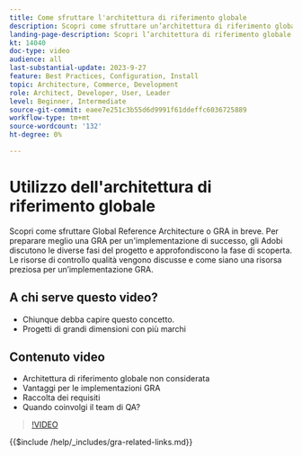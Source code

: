 ```yaml
---
title: Come sfruttare l'architettura di riferimento globale
description: Scopri come sfruttare un’architettura di riferimento globale per stabilire un’esperienza di e-commerce scalabile e resiliente
landing-page-description: Scopri l’architettura di riferimento globale e come viene utilizzata con Adobe Commerce
kt: 14040
doc-type: video
audience: all
last-substantial-update: 2023-9-27
feature: Best Practices, Configuration, Install
topic: Architecture, Commerce, Development
role: Architect, Developer, User, Leader
level: Beginner, Intermediate
source-git-commit: eaee7e251c3b55d6d9991f61ddeffc6036725889
workflow-type: tm+mt
source-wordcount: '132'
ht-degree: 0%

---
```


# Utilizzo dell&#39;architettura di riferimento globale

Scopri come sfruttare Global Reference Architecture o GRA in breve. Per preparare meglio una GRA per un&#39;implementazione di successo, gli Adobi discutono le diverse fasi del progetto e approfondiscono la fase di scoperta. Le risorse di controllo qualità vengono discusse e come siano una risorsa preziosa per un’implementazione GRA.

## A chi serve questo video?

* Chiunque debba capire questo concetto.
* Progetti di grandi dimensioni con più marchi

## Contenuto video

* Architettura di riferimento globale non considerata
* Vantaggi per le implementazioni GRA
* Raccolta dei requisiti
* Quando coinvolgi il team di QA?

>[!VIDEO](https://video.tv.adobe.com/v/3424604?learn=on)

{{$include /help/_includes/gra-related-links.md}}
